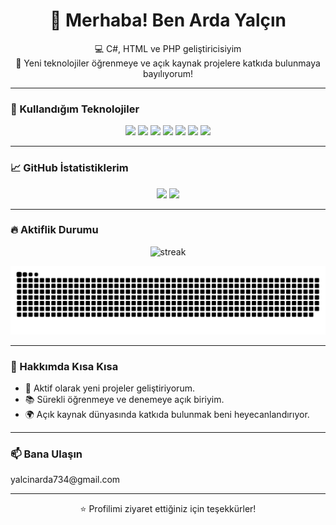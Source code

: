 <h1 align="center">👋 Merhaba! Ben Arda Yalçın</h1>
<p align="center">
  💻 C#, HTML ve PHP geliştiricisiyim <br>
  🚀 Yeni teknolojiler öğrenmeye ve açık kaynak projelere katkıda bulunmaya bayılıyorum!
</p>

---

### 🧰 Kullandığım Teknolojiler

<p align="center">
  <img src="https://img.shields.io/badge/Python-3776AB?style=for-the-badge&logo=python&logoColor=white"/>
  <img src="https://img.shields.io/badge/C%23-239120?style=for-the-badge&logo=c-sharp&logoColor=white"/>
  <img src="https://img.shields.io/badge/C++-00599C?style=for-the-badge&logo=c%2B%2B&logoColor=white"/>
  <img src="https://img.shields.io/badge/PHP-777BB4?style=for-the-badge&logo=php&logoColor=white"/>
  <img src="https://img.shields.io/badge/HTML5-E34F26?style=for-the-badge&logo=html5&logoColor=white"/>
  <img src="https://img.shields.io/badge/JavaScript-F7DF1E?style=for-the-badge&logo=javascript&logoColor=black"/>
  <img src="https://img.shields.io/badge/CSS3-1572B6?style=for-the-badge&logo=css3&logoColor=white"/>
</p>

---

### 📈 GitHub İstatistiklerim

<p align="center">
  <img src="https://github-readme-stats.vercel.app/api?username=Arda-Yalcin&show_icons=true&theme=tokyonight" width="48%"/>
  <img src="https://github-readme-stats.vercel.app/api/top-langs/?username=Arda-Yalcin&layout=compact&theme=tokyonight" width="48%"/>
</p>

---

### 🔥 Aktiflik Durumu

<p align="center">
  <img src="https://github-readme-streak-stats.herokuapp.com/?user=Arda-Yalcin&theme=tokyonight" alt="streak"/>
</p>

<p align="center">
  <img src="https://raw.githubusercontent.com/Platane/snk/output/github-contribution-grid-snake.svg?palette=github-dark" alt="Snake animation"/>
</p>

---

### 🧠 Hakkımda Kısa Kısa

- 🎯 Aktif olarak yeni projeler geliştiriyorum.
- 📚 Sürekli öğrenmeye ve denemeye açık biriyim.
- 🌍 Açık kaynak dünyasında katkıda bulunmak beni heyecanlandırıyor.

---

### 📫 Bana Ulaşın

<p>
  yalcinarda734@gmail.com
</p>

---

<p align="center">⭐️ Profilimi ziyaret ettiğiniz için teşekkürler!</p>
